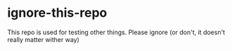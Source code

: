 # ignore-this-repo
This repo is used for testing other things. Please ignore (or don't, it doesn't really matter wither way)
